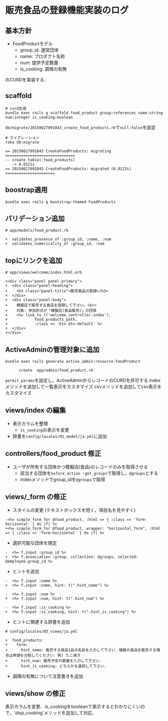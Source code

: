 # 販売食品の登録機能実装のログ

## 基本方針

* FoodProductモデル
    * group_id: 運営団体
    * name: プロダクト名称
    * num: 提供予定数量
    * is_cooking: 調理の有無

のCURDを実装する．

## scaffold

```
# curd生成
bundle exec rails g scaffold food_product group:references name:string num:integer is_cooking:boolean
```

`db/migrate/20150627091843_create_food_products.rb`で`null:false`を設定
 
```
# マイグレーション
rake db:migrate

== 20150627091843 CreateFoodProducts: migrating ===============================
-- create_table(:food_products)
   -> 0.0121s
== 20150627091843 CreateFoodProducts: migrated (0.0122s) ======================
```

## boostrap適用

```
bundle exec rails g bootstrap:themed FoodProducts
```

## バリデーション追加

```
# app/models/food_product.rb

+  validates_presence_of :group_id, :name, :num
+  validates_numericality_of :group_id, :num
```

## topにリンクを追加

```
# app/views/welcome/index.html.erb

+<div class="panel panel-primary">
+  <div class="panel-heading">
+    <h3 class="panel-title">販売食品の登録</h3>
+  </div>
+  <div class="panel-body">
+    模擬店で販売する食品を登録して下さい。<br>
+    対象: 参加形式が「模擬店(食品販売)」の団体
+    <%= link_to t('welcome_controller.index'),
+            food_products_path,
+            :class => 'btn btn-default' %>
+  </div>
+</div>
```

## ActiveAdminの管理対象に追加

```
bundle exec rails generate active_admin:resource FoodProduct

      create  app/admin/food_product.rb
```

`permit_params`を設定し，ActiveAdminからレコードのCURDを許可する
indexメソッドを追加して一覧表示をカスタマイズ
csvメソッドを追加してcsv表示をカスタマイズ

## views/index の編集

* 表示カラムを整理
    * `is_cooking`の表示を変更
* 辞書を`config/locales/01_model/ja.yml`に追加

## controllers/food_product 修正

* ユーザが所有する団体かつ模擬店(食品)のレコードのみを取得させる
    * 該当する団体を`before_action :get_groups`で取得し，`@groups`とする
    * indexメソッドでgroup_idを`@groups`で取得

## views/_form の修正

* スタイルの変更 (テキストボックスを短く，項目名を見やすく)

```
-<%= simple_form_for @food_product, :html => { :class => 'form-horizontal' } do |f| %>
+<%= simple_form_for @food_product, wrapper: "horizontal_form", :html => { :class => 'form-horizontal' } do |f| %>
```

* 選択可能な団体を限定

```
-  <%= f.input :group_id %>
+  <%= f.association :group, collection: @groups, selected: @employee.group_id %>
```

* ヒントを追加

```
-  <%= f.input :name %>
+  <%= f.input :name, hint: t(".hint_name") %>

-  <%= f.input :num %>
+  <%= f.input :num, hint: t(".hint_num") %>

-  <%= f.input :is_cooking %>
+  <%= f.input :is_cooking, hint: t(".hint_is_cooking") %>
```

* ヒントに関連する辞書を追加

```
# config/locales/03_views/ja.yml

+  food_products:
+    form:
+      hint_name: 販売する食品1品の名前を入力して下さい．複数の食品を販売する場合は申請を分割してください．例) たこ焼き
+      hint_num: 販売予定の数量を入力して下さい．
+      hint_is_cooking: どちらかを選択して下さい．
```

* 調理の有無について注意書きを追加

## views/show の修正

表示カラムを変更．is_cookingをbooleanで表示するとわかりにくいので，'disp_cooking'メソッドを追加して対応．
